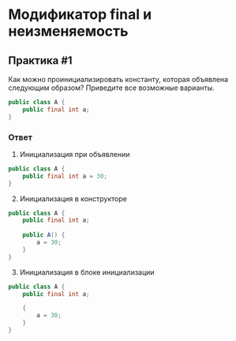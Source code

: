 # Модификатор final и неизменяемость

## Практика #1

Как можно проинициализировать константу, которая объявлена следующим образом? Приведите все возможные варианты.

```java
public class A {
    public final int a;
}

```

### Ответ

1. Инициализация при объявлении

```java
public class A {
    public final int a = 30;
}
```

2. Инициализация в конструкторе

```java
public class A {
    public final int a;
    
    public A() {
        a = 30;
    }
}
```

3. Инициализация в блоке инициализации

```java
public class A {
    public final int a;

    {
        a = 30;
    }
}
```